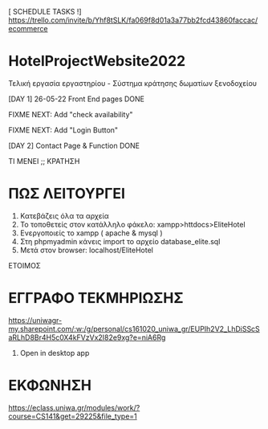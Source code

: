 [ SCHEDULE TASKS !] https://trello.com/invite/b/Yhf8tSLK/fa069f8d01a3a77bb2fcd43860faccac/ecommerce

# HotelProjectWebsite2022
Τελική εργασία εργαστηρίου - Σύστημα κράτησης δωματίων ξενοδοχείου


[DAY 1]  26-05-22
Front End pages DONE

FIXME NEXT: Add "check availability" 

FIXME NEXT: Add "Login Button" 

[DAY 2] 
Contact Page & Function DONE


ΤΙ ΜΕΝΕΙ ;; 
ΚΡΑΤΗΣΗ


# ΠΩΣ ΛΕΙΤΟΥΡΓΕΙ 

1. Κατεβάζεις όλα τα αρχεία 
2. Το τοποθετείς στον κατάλληλο φάκελο: xampp>httdocs>EliteHotel
3. Ενεργοποιείς το xampp ( apache & mysql ) 
4. Στη phpmyadmin κάνεις import το αρχείο database_elite.sql
5. Μετά στον browser: localhost/EliteHotel

ΕΤΟΙΜΟΣ

# ΕΓΓΡΑΦΟ ΤΕΚΜΗΡΙΩΣΗΣ

https://uniwagr-my.sharepoint.com/:w:/g/personal/cs161020_uniwa_gr/EUPIh2V2_LhDiSScSaRLhD8Br4H5c0X4kFVzVx2I82e9xg?e=niA6Rg

1. Open in desktop app

# ΕΚΦΩΝΗΣΗ

https://eclass.uniwa.gr/modules/work/?course=CS141&get=29225&file_type=1
